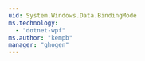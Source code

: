 ```yaml
---
uid: System.Windows.Data.BindingMode
ms.technology: 
  - "dotnet-wpf"
ms.author: "kempb"
manager: "ghogen"
---
```

